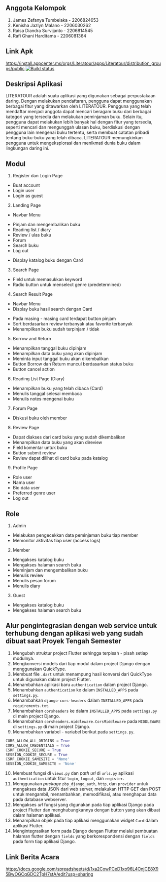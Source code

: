 ## Anggota Kelompok

1. James Zefanya Tumbelaka - 2206824653
2. Kenisha Jazlyn Malano - 2206030262
3. Raisa Diandra Survijanto - 2206814545
4. Rafi Ghani Harditama - 2206081364

## Link Apk
https://install.appcenter.ms/orgs/Literatour/apps/Literatour/distribution_groups/public
[![Build status](https://build.appcenter.ms/v0.1/apps/c35eb855-b523-4a09-a20e-eb520bf79023/branches/main/badge)](https://appcenter.ms)

## Deskripsi Aplikasi

LITERATOUR adalah suatu aplikasi yang digunakan sebagai perpustakaan daring. Dengan melakukan pendaftaran, pengguna dapat menggunakan berbagai fitur yang ditawarkan oleh LITERATOUR.
Pengguna yang telah mendaftar menjadi anggota dapat mencari beragam buku dari berbagai kategori yang tersedia dan melakukan peminjaman buku. Selain itu, pengguna dapat melakukan lebih banyak hal dengan fitur yang tersedia, seperti mencari dan mengunggah ulasan buku, berdiskusi dengan pengguna lain mengenai buku tertentu, serta membuat catatan pribadi tentang buku-buku yang telah dibaca.
LITERATOUR memungkinkan pengguna untuk mengeksplorasi dan menikmati dunia buku dalam lingkungan daring ini.

## Modul

1. Register dan Login Page
* Buat account
* Login user
* Login as guest

2. Landing Page
* Navbar Menu
- Pinjam dan mengembalikan buku
- Reading list / diary
- Review / ulas buku
- Forum
- Search buku
- Log out
* Display katalog buku dengan Card

3. Search Page
* Field untuk memasukkan keyword
* Radio button untuk menselect genre (predetermined)

4. Search Result Page
* Navbar Menu
* Display buku hasil search dengan Card
- Pada masing - masing card terdapat button pinjam
- Sort berdasarkan review terbanyak atau favorite terbanyak
- Menampilkan buku sudah terpinjam / tidak

5. Borrow and Return
* Menampilkan tanggal buku dipinjam
* Menampilkan data buku yang akan dipinjam
* Meminta input tanggal buku akan dikembalikan
* Button Borrow dan Return muncul berdasarkan status buku
* Button cancel action

6. Reading List Page (Diary)
* Menampilkan buku yang telah dibaca (Card)
* Menulis tanggal selesai membaca
* Menulis notes mengenai buku

7. Forum Page
* Diskusi buku oleh member

8. Review Page
* Dapat diakses dari card buku yang sudah dikembalikan
* Menampilkan data buku yang akan direview
* Field komentar untuk buku
* Button submit review
* Review dapat dilihat di card buku pada katalog

9. Profile Page
* Role user
* Nama user
* Bio data user
* Preferred genre user
* Log out

## Role

1. Admin
* Melakukan pengecekkan data peminjaman buku tiap member
* Memonitor aktivitas tiap user (access logs)

2. Member
* Mengakses katalog buku
* Mengakses halaman search buku
* Meminjam dan mengembalikan buku
* Menulis review
* Menulis pesan forum
* Menulis diary

3. Guest
* Mengakses katalog buku
* Mengakses halaman search buku

## Alur pengintegrasian dengan web service untuk terhubung dengan aplikasi web yang sudah dibuat saat Proyek Tengah Semester

1. Mengubah struktur project Flutter sehingga terpisah - pisah setiap modulnya.
2. Mengkonversi models dari tiap modul dalam project Django dengan menggunakan QuickType.
3. Membuat file `.dart` untuk menampung hasil konversi dari QuickType untuk digunakan dalam project Flutter.
4. Menambahkan aplikasi baru `authentication` dalam project Django.
5. Menambahkan `authentication` ke dalam `INSTALLED_APPS` pada `settings.py`.
6. Menambahkan `django-cors-headers` dalam `INSTALLED_APPS` pada `requirements.txt`.
7. Menambahkan `corsheaders` ke dalam `INSTALLED_APPS` pada `settings.py` di main project Django.
8. Menambahkan `corsheaders.middleware.CorsMiddleware` pada `MIDDLEWARE` di `settings.py` di main project Django.
9. Menambahkan variabel - variabel berikut pada `settings.py`.
```python
CORS_ALLOW_ALL_ORIGINS = True
CORS_ALLOW_CREDENTIALS = True
CSRF_COOKIE_SECURE = True
SESSION_COOKIE_SECURE = True
CSRF_COOKIE_SAMESITE = 'None'
SESSION_COOKIE_SAMESITE = 'None'
```
10. Membuat fungsi di `views.py` dan *path url* di `urls.py` aplikasi `authentication` untuk fitur `login`, `logout`, dan `register`.
11. Menggunakan *package* `pbp_django_auth`, `http`, dan `provider` untuk mengakses data JSON dari web server, melakukan HTTP GET dan POST untuk mengambil, menambahkan, memodifikasi, atau menghapus data pada database webserver.
12. Mengakses *url* fungsi yang digunakan pada tiap aplikasi Django pada project Flutter dan menghubungkannya dengan button yang akan dibuat dalam halaman aplikasi.
13. Menampilkan objek pada tiap aplikasi menggunakan widget `Card` dalam aplikasi Flutter.
14. Mengintegrasikan form pada Django dengan Flutter melalui pembuatan halaman flutter dengan `fields` yang berkorespondensi dengan `fields` pada form tiap aplikasi Django.

## Link Berita Acara
https://docs.google.com/spreadsheets/d/1xa2CowPCeD1xp96L4OnjCE8X95BwOGCqGDC2TpH7stA/edit?usp=sharing
